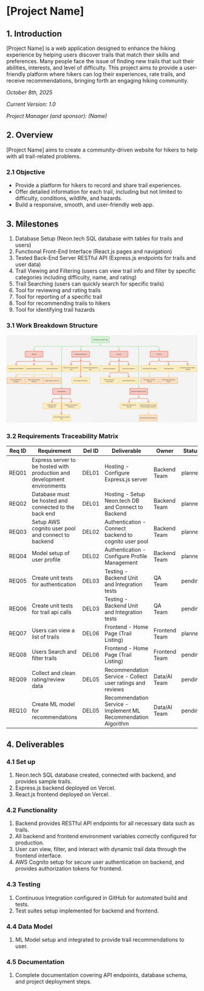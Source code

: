 # [Project Name]

## 1. Introduction

[Project Name] is a web application designed to enhance the hiking experience by helping users discover trails that match their skills and preferences. Many people face the issue of finding new trails that suit their abilities, interests, and level of difficulty. This project aims to provide a user-friendly platform where hikers can log their experiences, rate trails, and receive recommendations, bringing forth an engaging hiking community.

*October 8th, 2025*

*Current Version: 1.0*

*Project Manager (and sponsor): (Name)*

## 2. Overview

[Project Name] aims to create a community-driven website for hikers to help with all trail-related problems.

### 2.1 Objective

- Provide a platform for hikers to record and share trail experiences.
- Offer detailed information for each trail, including but not limited to difficulty, conditions, wildlife, and hazards.
- Build a responsive, smooth, and user-friendly web app.

## 3. Milestones
1. Database Setup (Neon.tech SQL database with tables for trails and users)
2. Functional Front-End Interface (React.js pages and navigation)
3. Tested Back-End Server RESTful API (Express.js endpoints for trails and user data)
4. Trail Viewing and Filtering (users can view trail info and filter by specific categories including difficulty, name, and rating)
5. Trail Searching (users can quickly search for specific trails)
6. Tool for reviewing and rating trails
7. Tool for reporting of a specific trail
8. Tool for recommending trails to hikers
9. Tool for identifying trail hazards

### 3.1 Work Breakdown Structure
![WBS](assets/wbs.png)

### 3.2 Requirements Traceability Matrix

| Req ID | Requirement                                                              | Del ID | Deliverable                                                    | Owner         | Status  |
|--------|--------------------------------------------------------------------------|--------|----------------------------------------------------------------|---------------|---------|
| REQ01  | Express server to be hosted with production and development environments | DEL01  | Hosting - Configure Express.js server                          | Backend Team  | planned |
| REQ02  | Database must be hosted and connected to the back end                    | DEL01  | Hosting - Setup Neon.tech DB and Connect to Backend            | Backend Team  | planned |
| REQ03  | Setup AWS cognito user pool and connect to backend                       | DEL02  | Authentication - Connect backend to cognito user pool          | Backend Team  | planned |
| REQ04  | Model setup of user profile                                              | DEL02  | Authentication - Configure Profile Management                  | Backend Team  | planned |
| REQ05  | Create unit tests for authentication                                     | DEL03  | Testing - Backend Unit and Integration tests                   | QA Team       | pending |
| REQ06  | Create unit tests for trail api calls                                    | DEL03  | Testing - Backend Unit and Integration tests                   | QA Team       | pending |
| REQ07  | Users can view a list of trails                                          | DEL06  | Frontend - Home Page (Trail Listing)                           | Frontend Team | planned |
| REQ08  | Users Search and filter trails                                           | DEL06  | Frontend - Home Page (Trail Listing)                           | Frontend Team | pending |
| REQ09  | Collect and clean rating/review data                                     | DEL05  | Recommendation Service - Collect user ratings and reviews      | Data/AI Team  | pending |
| REQ10  | Create ML model for recommendations                                      | DEL05  | Recommendation Service - Implement ML Recommendation Algorithm | Data/AI Team  | pending |

## 4. Deliverables

### 4.1 Set up

1. Neon.tech SQL database created, connected with backend, and provides sample trails.
2. Express.js backend deployed on Vercel.
3. React.js frontend deployed on Vercel.

### 4.2 Functionality

1. Backend provides RESTful API endpoints for all necessary data such as trails.
2. All backend and frontend environment variables correctly configured for production.
3. User can view, filter, and interact with dynamic trail data through the frontend interface.
4. AWS Cognito setup for secure user authentication on backend, and provides authorization tokens for frontend.

### 4.3 Testing

1. Continuous Integration configured in GitHub for automated build and tests.
2. Test suites setup implemented for backend and frontend.

### 4.4 Data Model

1. ML Model setup and integrated to provide trail recommendations to user.

### 4.5 Documentation

1. Complete documentation covering API endpoints, database schema, and project deployment steps.